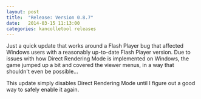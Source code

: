 ```yaml
---
layout: post
title:  "Release: Version 0.8.7"
date:   2014-03-15 11:13:00
categories: kancolletool releases
---
```


Just a quick update that works around a Flash Player bug that affected Windows users with a reasonably up-to-date Flash Player version. Due to issues with how Direct Rendering Mode is implemented on Windows, the game jumped up a bit and covered the viewer menus, in a way that shouldn't even be possible...

This update simply disables Direct Rendering Mode until I figure out a good way to safely enable it again.
